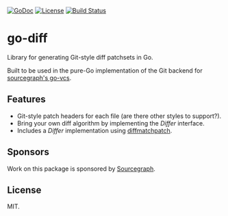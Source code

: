 [![GoDoc](https://godoc.org/github.com/shazow/go-diff?status.svg)](https://godoc.org/github.com/shazow/go-diff)
[![License](https://img.shields.io/badge/license-MIT-blue.svg)](https://raw.githubusercontent.com/shazow/go-diff/master/LICENSE)
[![Build Status](https://travis-ci.org/shazow/go-diff.svg?branch=master)](https://travis-ci.org/shazow/go-diff)


# go-diff

Library for generating Git-style diff patchsets in Go.

Built to be used in the pure-Go implementation of the Git backend for
[sourcegraph's go-vcs](https://github.com/sourcegraph/go-vcs).


## Features

- Git-style patch headers for each file (are there other styles to support?).
- Bring your own diff algorithm by implementing the *Differ* interface.
- Includes a *Differ* implementation using [diffmatchpatch](https://godoc.org/github.com/sergi/go-diff/diffmatchpatch).


## Sponsors

Work on this package is sponsored by [Sourcegraph](https://sourcegraph.com/).


## License

MIT.
